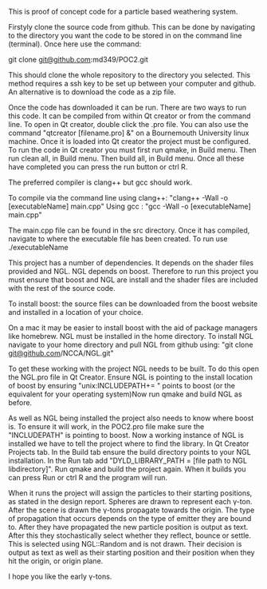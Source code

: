 This is proof of concept code for a particle based weathering system.

Firstyly clone the source code from github. This can be done by navigating to the directory you want the code to
be stored in on the command line (terminal). Once here use the command:

git clone git@github.com:md349/POC2.git

This should clone the whole repository to the directory you selected. This method requires a ssh key to be set up
between your computer and github. An alternative is to download the code as a zip file.

Once the code has downloaded it can be run. There are two ways to run this code. It can be compiled from within
Qt creator or from the command line. To open in Qt creator, double click the .pro file. You can also use the
command "qtcreator [filename.pro] &" on a Bournemouth University linux machine. Once it is loaded into Qt creator
the project must be configured. To run the code in Qt creator you must first run qmake, in Build menu. Then run
clean all, in Build menu. Then build all, in Build menu. Once all these have completed you can press the run
button or ctrl R.

The preferred compiler is clang++ but gcc should work. 

To compile via the command line using clang++:
"clang++ -Wall -o [executableName] main.cpp"
Using gcc :
"gcc -Wall -o [executableName] main.cpp"

The main.cpp file can be found in the src directory. Once it has compiled, navigate to where the executable file
has been created. To run use ./executableName

This project has a number of dependencies. It depends on the shader files provided and NGL. NGL depends on boost.
Therefore to run this project you must ensure that boost and NGL are install and the shader files are included
with the rest of the source code.

To install boost: the source files can be downloaded from the boost website and installed in a location of your
choice.

On a mac it may be easier to install boost with the aid of package managers like homebrew. NGL must be installed
in the home directory. To install NGL navigate to your home directory and pull NGL from github using: 
"git clone git@github.com/NCCA/NGL.git"

To get these working with the project NGL needs to be built. To do this open the NGL.pro file in Qt Creator.
Ensure NGL is pointing to the install location of boost by ensuring "unix:INCLUDEPATH+= " points to boost (or the
equivalent for your operating system)Now run qmake and build NGL as before. 

As well as NGL being installed the project also needs to know where boost is. To ensure it will work, in the
POC2.pro file make sure the "INCLUDEPATH" is pointing to boost. Now a working instance of NGL is installed we
have to tell the project where to find the library. In Qt Creator Projects tab. In the Build tab ensure the build
directory points to your NGL installation. In the Run tab add 
"DYLD_LIBRARY_PATH = [file path to NGL libdirectory]". 
Run qmake and build the project again. When it builds you can press Run or ctrl R and the program will run.

When it runs the project will assign the particles to their starting positions, as stated in the design report.
Spheres are drawn to represent each γ-ton. After the scene is drawn the γ-tons propagate towards the origin. The
type of propagation that occurs depends on the type of emitter they are bound to. After they have propagated the
new particle position is output as text. After this they stochastically select whether they reflect, bounce or
settle. This is selected using NGL::Random and is not drawn. Their decision is output as text as well as their
starting position and their position when they hit the origin, or origin plane.

I hope you like the early γ-tons. 